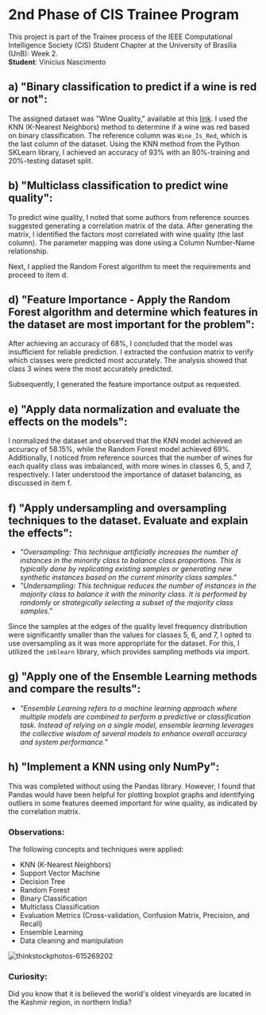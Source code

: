 # 2nd Phase of CIS Trainee Program  
This project is part of the Trainee process of the IEEE Computational Intelligence Society (CIS) Student Chapter at the University of Brasília (UnB): Week 2.  
**Student**: Vinicius Nascimento  

## a) "Binary classification to predict if a wine is red or not":  
The assigned dataset was "Wine Quality," available at this [link](https://drive.google.com/file/d/14Y6ZJYI-sB_T9tHexlg2GCSfLCmC6eQE/view). I used the KNN (K-Nearest Neighbors) method to determine if a wine was red based on binary classification. The reference column was `Wine_Is_Red`, which is the last column of the dataset. Using the KNN method from the Python SKLearn library, I achieved an accuracy of 93% with an 80%-training and 20%-testing dataset split.

## b) "Multiclass classification to predict wine quality":  
To predict wine quality, I noted that some authors from reference sources suggested generating a correlation matrix of the data. After generating the matrix, I identified the factors most correlated with wine quality (the last column). The parameter mapping was done using a Column Number-Name relationship.  

Next, I applied the Random Forest algorithm to meet the requirements and proceed to item d.

## d) "Feature Importance - Apply the Random Forest algorithm and determine which features in the dataset are most important for the problem":  
After achieving an accuracy of 68%, I concluded that the model was insufficient for reliable prediction. I extracted the confusion matrix to verify which classes were predicted most accurately. The analysis showed that class 3 wines were the most accurately predicted.  

Subsequently, I generated the feature importance output as requested.

## e) "Apply data normalization and evaluate the effects on the models":  
I normalized the dataset and observed that the KNN model achieved an accuracy of 58.15%, while the Random Forest model achieved 69%. Additionally, I noticed from reference sources that the number of wines for each quality class was imbalanced, with more wines in classes 6, 5, and 7, respectively. I later understood the importance of dataset balancing, as discussed in item f.

## f) "Apply undersampling and oversampling techniques to the dataset. Evaluate and explain the effects":  
- _"Oversampling: This technique artificially increases the number of instances in the minority class to balance class proportions. This is typically done by replicating existing samples or generating new synthetic instances based on the current minority class samples."_  
- _"Undersampling: This technique reduces the number of instances in the majority class to balance it with the minority class. It is performed by randomly or strategically selecting a subset of the majority class samples."_  

Since the samples at the edges of the quality level frequency distribution were significantly smaller than the values for classes 5, 6, and 7, I opted to use oversampling as it was more appropriate for the dataset. For this, I utilized the `imblearn` library, which provides sampling methods via import.

## g) "Apply one of the Ensemble Learning methods and compare the results":  
- _"Ensemble Learning refers to a machine learning approach where multiple models are combined to perform a predictive or classification task. Instead of relying on a single model, ensemble learning leverages the collective wisdom of several models to enhance overall accuracy and system performance."_  

## h) "Implement a KNN using only NumPy":  
This was completed without using the Pandas library. However, I found that Pandas would have been helpful for plotting boxplot graphs and identifying outliers in some features deemed important for wine quality, as indicated by the correlation matrix.

### Observations:  
The following concepts and techniques were applied:  
- KNN (K-Nearest Neighbors)  
- Support Vector Machine  
- Decision Tree  
- Random Forest  
- Binary Classification  
- Multiclass Classification  
- Evaluation Metrics (Cross-validation, Confusion Matrix, Precision, and Recall)  
- Ensemble Learning  
- Data cleaning and manipulation  

![thinkstockphotos-615269202](https://github.com/ViniciusGN/CIS-2-Trainee/assets/80403948/6cdd6189-8eba-416f-81ba-56f68b9633d6)

### Curiosity:  
Did you know that it is believed the world's oldest vineyards are located in the Kashmir region, in northern India?
